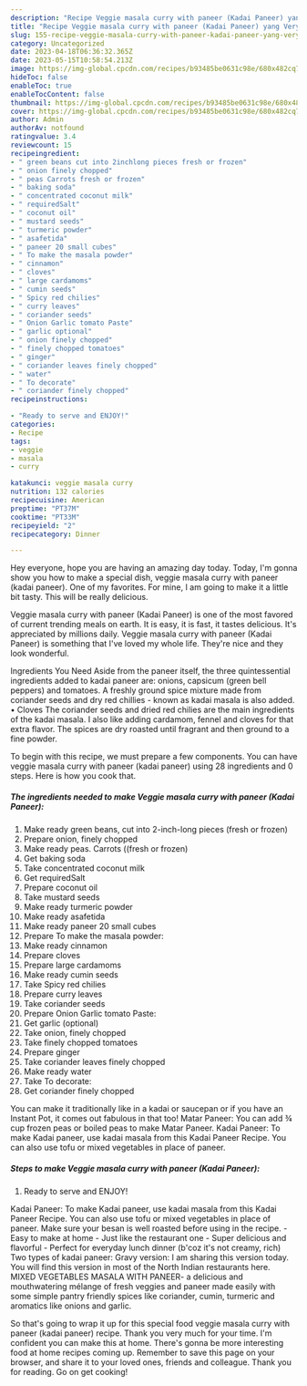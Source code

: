 ```yaml
---
description: "Recipe Veggie masala curry with paneer (Kadai Paneer) yang Very Delicious}"
title: "Recipe Veggie masala curry with paneer (Kadai Paneer) yang Very Delicious}"
slug: 155-recipe-veggie-masala-curry-with-paneer-kadai-paneer-yang-very-delicious
category: Uncategorized
date: 2023-04-18T06:36:32.365Z
date: 2023-05-15T10:58:54.213Z
image: https://img-global.cpcdn.com/recipes/b93485be0631c98e/680x482cq70/veggie-masala-curry-with-paneer-kadai-paneer-recipe-main-photo.jpg
hideToc: false
enableToc: true
enableTocContent: false
thumbnail: https://img-global.cpcdn.com/recipes/b93485be0631c98e/680x482cq70/veggie-masala-curry-with-paneer-kadai-paneer-recipe-main-photo.jpg
cover: https://img-global.cpcdn.com/recipes/b93485be0631c98e/680x482cq70/veggie-masala-curry-with-paneer-kadai-paneer-recipe-main-photo.jpg
author: Admin
authorAv: notfound
ratingvalue: 3.4
reviewcount: 15
recipeingredient:
- " green beans cut into 2inchlong pieces fresh or frozen"
- " onion finely chopped"
- " peas Carrots fresh or frozen"
- " baking soda"
- " concentrated coconut milk"
- " requiredSalt"
- " coconut oil"
- " mustard seeds"
- " turmeric powder"
- " asafetida"
- " paneer 20 small cubes"
- " To make the masala powder"
- " cinnamon"
- " cloves"
- " large cardamoms"
- " cumin seeds"
- " Spicy red chilies"
- " curry leaves"
- " coriander seeds"
- " Onion Garlic tomato Paste"
- " garlic optional"
- " onion finely chopped"
- " finely chopped tomatoes"
- " ginger"
- " coriander leaves finely chopped"
- " water"
- " To decorate"
- " coriander finely chopped"
recipeinstructions:

- "Ready to serve and ENJOY!"
categories:
- Recipe
tags:
- veggie
- masala
- curry

katakunci: veggie masala curry 
nutrition: 132 calories
recipecuisine: American
preptime: "PT37M"
cooktime: "PT33M"
recipeyield: "2"
recipecategory: Dinner

---
```



Hey everyone, hope you are having an amazing day today. Today, I'm gonna show you how to make a special dish, veggie masala curry with paneer (kadai paneer). One of my favorites. For mine, I am going to make it a little bit tasty. This will be really delicious.

Veggie masala curry with paneer (Kadai Paneer) is one of the most favored of current trending meals on earth. It is easy, it is fast, it tastes delicious. It's appreciated by millions daily. Veggie masala curry with paneer (Kadai Paneer) is something that I've loved my whole life. They're nice and they look wonderful.

Ingredients You Need Aside from the paneer itself, the three quintessential ingredients added to kadai paneer are: onions, capsicum (green bell peppers) and tomatoes. A freshly ground spice mixture made from coriander seeds and dry red chillies - known as kadai masala is also added. • Cloves The coriander seeds and dried red chilies are the main ingredients of the kadai masala. I also like adding cardamom, fennel and cloves for that extra flavor. The spices are dry roasted until fragrant and then ground to a fine powder.


To begin with this recipe, we must prepare a few components. You can have veggie masala curry with paneer (kadai paneer) using 28 ingredients and 0 steps. Here is how you cook that.

<!--inarticleads1-->

##### The ingredients needed to make Veggie masala curry with paneer (Kadai Paneer):

1. Make ready  green beans, cut into 2-inch-long pieces (fresh or frozen)
1. Prepare  onion, finely chopped
1. Make ready  peas. Carrots ((fresh or frozen)
1. Get  baking soda
1. Take  concentrated coconut milk
1. Get  requiredSalt
1. Prepare  coconut oil
1. Take  mustard seeds
1. Make ready  turmeric powder
1. Make ready  asafetida
1. Make ready  paneer 20 small cubes
1. Prepare  To make the masala powder:
1. Make ready  cinnamon
1. Prepare  cloves
1. Prepare  large cardamoms
1. Make ready  cumin seeds
1. Take  Spicy red chilies
1. Prepare  curry leaves
1. Take  coriander seeds
1. Prepare  Onion Garlic tomato Paste:
1. Get  garlic (optional)
1. Take  onion, finely chopped
1. Take  finely chopped tomatoes
1. Prepare  ginger
1. Take  coriander leaves finely chopped
1. Make ready  water
1. Take  To decorate:
1. Get  coriander finely chopped


You can make it traditionally like in a kadai or saucepan or if you have an Instant Pot, it comes out fabulous in that too! Matar Paneer: You can add ¾ cup frozen peas or boiled peas to make Matar Paneer. Kadai Paneer: To make Kadai paneer, use kadai masala from this Kadai Paneer Recipe. You can also use tofu or mixed vegetables in place of paneer. 

<!--inarticleads2-->

##### Steps to make Veggie masala curry with paneer (Kadai Paneer):


1. Ready to serve and ENJOY!

Kadai Paneer: To make Kadai paneer, use kadai masala from this Kadai Paneer Recipe. You can also use tofu or mixed vegetables in place of paneer. Make sure your besan is well roasted before using in the recipe. - Easy to make at home - Just like the restaurant one - Super delicious and flavorful - Perfect for everyday lunch dinner (b&#39;coz it&#39;s not creamy, rich) Two types of kadai paneer: Gravy version: I am sharing this version today. You will find this version in most of the North Indian restaurants here. MIXED VEGETABLES MASALA WITH PANEER- a delicious and mouthwatering mélange of fresh veggies and paneer made easily with some simple pantry friendly spices like coriander, cumin, turmeric and aromatics like onions and garlic. 

So that's going to wrap it up for this special food veggie masala curry with paneer (kadai paneer) recipe. Thank you very much for your time. I'm confident you can make this at home. There's gonna be more interesting food at home recipes coming up. Remember to save this page on your browser, and share it to your loved ones, friends and colleague. Thank you for reading. Go on get cooking!
